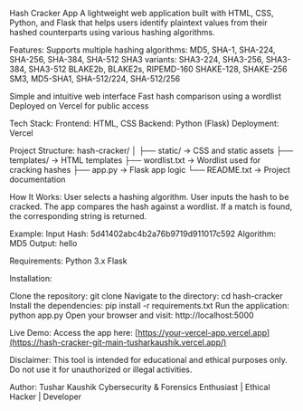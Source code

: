 
Hash Cracker App
A lightweight web application built with HTML, CSS, Python, and Flask that helps users identify plaintext values from their hashed counterparts using various hashing algorithms.

Features:
Supports multiple hashing algorithms:
MD5, SHA-1, SHA-224, SHA-256, SHA-384, SHA-512
SHA3 variants: SHA3-224, SHA3-256, SHA3-384, SHA3-512
BLAKE2b, BLAKE2s, RIPEMD-160
SHAKE-128, SHAKE-256
SM3, MD5-SHA1, SHA-512/224, SHA-512/256

Simple and intuitive web interface
Fast hash comparison using a wordlist
Deployed on Vercel for public access

Tech Stack:
Frontend: HTML, CSS
Backend: Python (Flask)
Deployment: Vercel

Project Structure:
hash-cracker/ │ ├── static/ → CSS and static assets
├── templates/ → HTML templates
├── wordlist.txt → Wordlist used for cracking hashes
├── app.py → Flask app logic
└── README.txt → Project documentation

How It Works:
User selects a hashing algorithm.
User inputs the hash to be cracked.
The app compares the hash against a wordlist.
If a match is found, the corresponding string is returned.

Example:
Input Hash: 5d41402abc4b2a76b9719d911017c592
Algorithm: MD5
Output: hello

Requirements:
Python 3.x
Flask

Installation:

Clone the repository: git clone 
Navigate to the directory: cd hash-cracker
Install the dependencies: pip install -r requirements.txt
Run the application: python app.py
Open your browser and visit: http://localhost:5000

Live Demo:
Access the app here: [https://your-vercel-app.vercel.app](https://hash-cracker-git-main-tusharkaushik.vercel.app/)

Disclaimer:
This tool is intended for educational and ethical purposes only. Do not use it for unauthorized or illegal activities.

Author:
Tushar Kaushik
Cybersecurity & Forensics Enthusiast | Ethical Hacker | Developer
